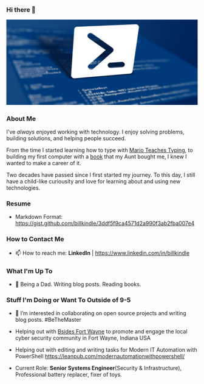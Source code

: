### Hi there 👋

![header image](https://github.com/billkindle/billkindle/blob/master/images/powershell.jpg)

### About Me

I've *always* enjoyed working with technology. I enjoy solving problems, building solutions, and helping people succeed.

From the time I started learning how to type with [Mario Teaches Typing](https://archive.org/details/msdos_Mario_Teaches_Typing_1992), to building 
my first computer with a [book](https://www.goodreads.com/book/show/5014046-build-your-own-pc) that my Aunt bought me, I knew I wanted to make a career of it.

Two decades have passed since I first started my journey. To this day, I still have a child-like curiousity and love for learning about and using new technologies. 

### Resume
- Markdown Format: https://gist.github.com/billkindle/3ddf5f9ca4571d2a990f3ab2fba007e4

### How to Contact Me
- 📫 How to reach me: **LinkedIn** | https://www.linkedin.com/in/billkindle

### What I'm Up To
- 🔭 Being a Dad. Writing blog posts. Reading books. 

### Stuff I'm Doing or Want To Outside of 9-5
- 👯 I’m interested in collaborating on open source projects and writing blog posts. #BeTheMaster
- Helping out with [Bsides Fort Wayne](https://bsidesfortwayne.org/) to promote and engage the local cyber security community in Fort Wayne, Indiana USA
- Helping out with editing and writing tasks for Modern IT Automation with PowerShell https://leanpub.com/modernautomationwithpowershell/

- Current Role: **Senior Systems Engineer**(Security & Infrastructure), Professional battery replacer, fixer of toys. 
